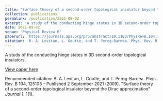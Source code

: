 ```yaml
---
title: "Surface theory of a second-order topological insulator beyond the Dirac approximation"
collection: publications
permalink: /publication/2021-09-02
excerpt: 'A study of the conducting hinge states in 3D second-order topological insulators.'
date: 2021-09-02
venue: 'Physical Review B'
paperurl: 'https://journals.aps.org/prb/abstract/10.1103/PhysRevB.104.125105'
citation: 'B. A. Levitan, L. Goutte, and T. Pereg-Barnea. Phys. Rev. B 104, 125105 – Published 2 September 2021 (2009). &quot;Paper Title Number 1.&quot; <i>Journal 1</i>. 1(1).'
---
```

A study of the conducting hinge states in 3D second-order topological insulators.

[View paper here](https://arxiv.org/abs/2104.13996)

Recommended citation: B. A. Levitan, L. Goutte, and T. Pereg-Barnea. Phys. Rev. B 104, 125105 – Published 2 September 2021 (2009). "Surface theory of a second-order topological insulator beyond the Dirac approximation" <i>Journal 1</i>. 1(1).
